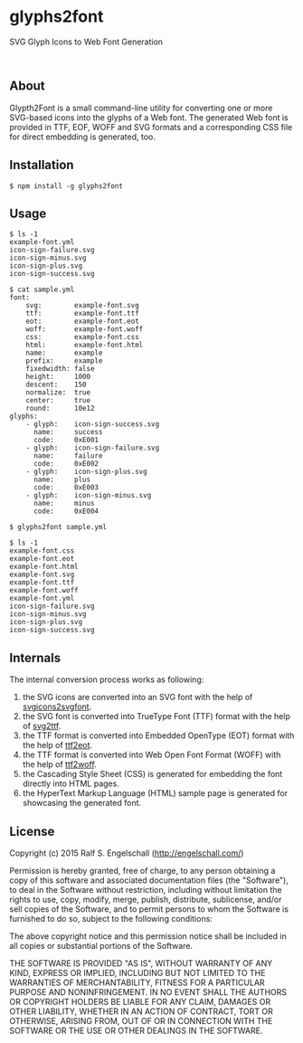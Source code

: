 
glyphs2font
===========

SVG Glyph Icons to Web Font Generation

<p/>
<img src="https://nodei.co/npm/glyphs2font.png?downloads=true&stars=true" alt=""/>

<p/>
<img src="https://david-dm.org/rse/glyphs2font.png" alt=""/>

About
-----

Glypth2Font is a small command-line utility for converting
one or more SVG-based icons into the glyphs of a Web font.
The generated Web font is provided in TTF, EOF, WOFF and SVG formats
and a corresponding CSS file for direct embedding is generated, too.

Installation
------------

```shell
$ npm install -g glyphs2font
```

Usage
-----

```shell
$ ls -1
example-font.yml
icon-sign-failure.svg
icon-sign-minus.svg
icon-sign-plus.svg
icon-sign-success.svg

$ cat sample.yml
font:
    svg:        example-font.svg
    ttf:        example-font.ttf
    eot:        example-font.eot
    woff:       example-font.woff
    css:        example-font.css
    html:       example-font.html
    name:       example
    prefix:     example
    fixedwidth: false
    height:     1000
    descent:    150
    normalize:  true
    center:     true
    round:      10e12
glyphs:
    - glyph:    icon-sign-success.svg
      name:     success
      code:     0xE001
    - glyph:    icon-sign-failure.svg
      name:     failure
      code:     0xE002
    - glyph:    icon-sign-plus.svg
      name:     plus
      code:     0xE003
    - glyph:    icon-sign-minus.svg
      name:     minus
      code:     0xE004

$ glyphs2font sample.yml

$ ls -1
example-font.css
example-font.eot
example-font.html
example-font.svg
example-font.ttf
example-font.woff
example-font.yml
icon-sign-failure.svg
icon-sign-minus.svg
icon-sign-plus.svg
icon-sign-success.svg
```

Internals
---------

The internal conversion process works as following:

1. the SVG icons are converted into an SVG font with the help of
   [svgicons2svgfont](https://www.npmjs.com/package/svgicons2svgfont).
2. the SVG font is converted into TrueType Font (TTF) format
   with the help of [svg2ttf](https://www.npmjs.com/package/svg2ttf).
3. the TTF format is converted into Embedded OpenType (EOT)
   format with the help of [ttf2eot](https://www.npmjs.com/package/ttf2eot).
4. the TTF format is converted into Web Open Font Format (WOFF)
   with the help of [ttf2woff](https://www.npmjs.com/package/ttf2woff).
5. the Cascading Style Sheet (CSS) is generated for embedding
   the font directly into HTML pages.
6. the HyperText Markup Language (HTML) sample page is
   generated for showcasing the generated font.

License
-------

Copyright (c) 2015 Ralf S. Engelschall (http://engelschall.com/)

Permission is hereby granted, free of charge, to any person obtaining
a copy of this software and associated documentation files (the
"Software"), to deal in the Software without restriction, including
without limitation the rights to use, copy, modify, merge, publish,
distribute, sublicense, and/or sell copies of the Software, and to
permit persons to whom the Software is furnished to do so, subject to
the following conditions:

The above copyright notice and this permission notice shall be included
in all copies or substantial portions of the Software.

THE SOFTWARE IS PROVIDED "AS IS", WITHOUT WARRANTY OF ANY KIND,
EXPRESS OR IMPLIED, INCLUDING BUT NOT LIMITED TO THE WARRANTIES OF
MERCHANTABILITY, FITNESS FOR A PARTICULAR PURPOSE AND NONINFRINGEMENT.
IN NO EVENT SHALL THE AUTHORS OR COPYRIGHT HOLDERS BE LIABLE FOR ANY
CLAIM, DAMAGES OR OTHER LIABILITY, WHETHER IN AN ACTION OF CONTRACT,
TORT OR OTHERWISE, ARISING FROM, OUT OF OR IN CONNECTION WITH THE
SOFTWARE OR THE USE OR OTHER DEALINGS IN THE SOFTWARE.

